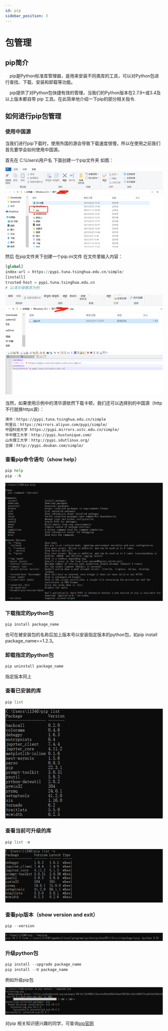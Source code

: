 ```yaml
---
id: pip
sidebar_position: 3
---
```


# 包管理

## pip简介

&emsp;pip是Python标准库管理器，是用来安装不同类库的工具，可以对Python包进行查找、下载、安装和卸载等功能。

&emsp;pip提供了对Python包快捷有效的管理，当我们的Python版本在2.7.9+或3.4及以上版本都自带 pip 工具。在此简单地介绍一下pip的部分相关指令.

## 如何进行pip包管理

### 使用中国源

当我们进行pip下载时，使用外国的源会导致下载速度很慢，所以在使用之前我们首先要学会如何使用中国源。

首先在 C:\Users\用户名 下面创建一个pip文件夹 如图：

![6](./pip%20photo/6.png)

然后 在pip文件夹下创建一个pip.ini文件 在文件里输入内容：

```py
[global]
index-url = https://pypi.tuna.tsinghua.edu.cn/simple/
[install]
trusted-host = pypi.tuna.tsinghua.edu.cn
# 以清华镜像源为例
```

![7](./pip%20photo/7.png)

当然，如果使用示例中的清华源依然下载卡顿，我们还可以选择别的中国源（http不行就换https源）：

```txt
清华：https://pypi.tuna.tsinghua.edu.cn/simple
阿里云：https://mirrors.aliyun.com/pypi/simple/
中国科技大学 https://pypi.mirrors.ustc.edu.cn/simple/
华中理工大学：http://pypi.hustunique.com/
山东理工大学：http://pypi.sdutlinux.org/
豆瓣：http://pypi.douban.com/simple/
```

### 查看pip命令语句（show help）

```py
pip help
pip --h
```

![1](./pip%20photo/1.png)

### 下载指定的python包

```py
pip install package_name
```

也可在被安装包的名称后加上版本号以安装指定版本的python包，如pip install package_name==1.2.3。

### 卸载指定的python包

```py
pip uninstall package_name
```

指定版本同上

### 查看已安装的库

```py
pip list
```

![4](./pip%20photo/4.png)

### 查看当前可升级的库

```py
pip list -o
```

![5](./pip%20photo/5.png)

### 查看pip版本（show version and exit）

```py
pip --version
```

![2](./pip%20photo/2.png)

### 升级python包

```py
pip install --upgrade package_name
pip install --U package_name
```

例如升级pip包

![3](./pip%20photo/3.png)

对pip 相关知识感兴趣的同学，可查询[pip官网](https://pypi.org/project/pip/)
